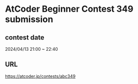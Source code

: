# AtCoder Beginner Contest 349 submission

## contest date 
2024/04/13 21:00 ~ 22:40

## URL
https://atcoder.jp/contests/abc349